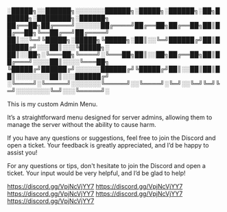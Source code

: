 
░█████╗░░██████╗░░░░░░░██████╗░█████╗░██████╗░██╗██████╗░████████╗░██████╗
██╔══██╗██╔════╝░░░░░░██╔════╝██╔══██╗██╔══██╗██║██╔══██╗╚══██╔══╝██╔════╝
██║░░╚═╝╚█████╗░█████╗╚█████╗░██║░░╚═╝██████╔╝██║██████╔╝░░░██║░░░╚█████╗░
██║░░██╗░╚═══██╗╚════╝░╚═══██╗██║░░██╗██╔══██╗██║██╔═══╝░░░░██║░░░░╚═══██╗
╚█████╔╝██████╔╝░░░░░░██████╔╝╚█████╔╝██║░░██║██║██║░░░░░░░░██║░░░██████╔╝
░╚════╝░╚═════╝░░░░░░░╚═════╝░░╚════╝░╚═╝░░╚═╝╚═╝╚═╝░░░░░░░░╚═╝░░░╚═════╝░




This is my custom Admin Menu.

It’s a straightforward menu designed for server admins, allowing them to manage the server without the ability to cause harm.

If you have any questions or suggestions, feel free to join the Discord and open a ticket. Your feedback is greatly appreciated, and I’d be happy to assist you!

For any questions or tips, don't hesitate to join the Discord and open a ticket. Your input would be very helpful, and I’d be glad to help!

 


https://discord.gg/VpjNcVjYY7
https://discord.gg/VpjNcVjYY7
https://discord.gg/VpjNcVjYY7
https://discord.gg/VpjNcVjYY7
https://discord.gg/VpjNcVjYY7